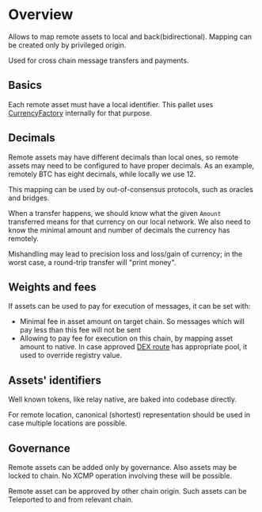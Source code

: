 # Overview

Allows to map remote assets to local and back(bidirectional). Mapping can be created only by privileged origin.

Used for cross chain message transfers and payments.

## Basics

Each remote asset must have a local identifier. This pallet uses [CurrencyFactory](../currency-factory/README.md) internally for that purpose.


## Decimals

Remote assets may have different decimals than local ones, so remote assets may need to be configured to have proper decimals. As an example, remotely BTC has eight decimals, while locally we use 12.

This mapping can be used by out-of-consensus protocols, such as oracles and bridges.

When a transfer happens, we should know what the given `Amount` transferred means for that currency on our local network. We also need to know the minimal amount and number of decimals the currency has remotely.

Mishandling may lead to precision loss and loss/gain of currency; in the worst case, a round-trip transfer will "print money".


## Weights and fees

If assets can be used to pay for execution of messages, it can be set with:

- Minimal fee in asset amount on target chain. So messages which will pay less than this fee will not be sent
- Allowing to pay fee for execution on this chain, by mapping asset amount to native. In case approved [DEX route](../dex-router/README.md) has appropriate pool, it used to override registry value.

## Assets' identifiers

Well known tokens, like relay native, are baked into codebase directly.

For remote location, canonical (shortest) representation should be used in case multiple locations are possible. 

## Governance

Remote assets can be added only by governance. Also assets may be locked to chain. No XCMP operation involving these will be possible.

Remote asset can be approved by other chain origin. Such assets can be Teleported to and from relevant chain.
